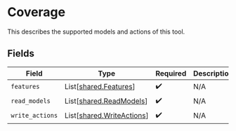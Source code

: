 # Coverage

This describes the supported models and actions of this tool.


## Fields

| Field                                                            | Type                                                             | Required                                                         | Description                                                      |
| ---------------------------------------------------------------- | ---------------------------------------------------------------- | ---------------------------------------------------------------- | ---------------------------------------------------------------- |
| `features`                                                       | List[[shared.Features](../../models/shared/features.md)]         | :heavy_check_mark:                                               | N/A                                                              |
| `read_models`                                                    | List[[shared.ReadModels](../../models/shared/readmodels.md)]     | :heavy_check_mark:                                               | N/A                                                              |
| `write_actions`                                                  | List[[shared.WriteActions](../../models/shared/writeactions.md)] | :heavy_check_mark:                                               | N/A                                                              |